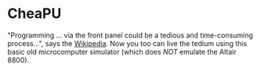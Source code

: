 # CheaPU
"Programming ... via the front panel could be a tedious and time-consuming process...", says the [Wikipedia](https://en.wikipedia.org/wiki/Altair_8800).
Now you too can live the tedium using this basic old microcomputer simulator (which does *NOT* emulate the Altair 8800).
